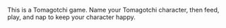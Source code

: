 This is a Tomagotchi game.  Name your Tomagotchi character, then feed, play, and nap to keep your character happy.  
